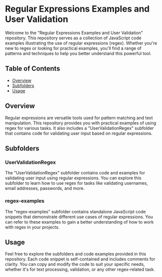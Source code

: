# Regular Expressions Examples and User Validation

Welcome to the "Regular Expressions Examples and User Validation" repository. This repository serves as a collection of JavaScript code examples illustrating the use of regular expressions (regex). Whether you're new to regex or looking for practical examples, you'll find a range of patterns and techniques to help you better understand this powerful tool.

## Table of Contents

- [Overview](#overview)
- [Subfolders](#subfolders)
- [Usage](#usage)

## Overview

Regular expressions are versatile tools used for pattern matching and text manipulation. This repository provides you with practical examples of using regex for various tasks. It also includes a "UserValidationRegex" subfolder that contains code for validating user input based on regular expressions.

## Subfolders

### UserValidationRegex

The "UserValidationRegex" subfolder contains code and examples for validating user input using regular expressions. You can explore this subfolder to learn how to use regex for tasks like validating usernames, email addresses, passwords, and more.

### regex-examples

The "regex-examples" subfolder contains standalone JavaScript code snippets that demonstrate different use cases of regular expressions. You can refer to these examples to gain a better understanding of how to work with regex in your projects.

## Usage

Feel free to explore the subfolders and code examples provided in this repository. Each code snippet is self-contained and includes comments for clarity. You can copy and modify the code to suit your specific needs, whether it's for text processing, validation, or any other regex-related task.
